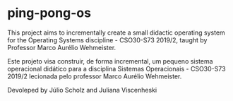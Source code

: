 # ping-pong-os
This project aims to incrementally create a small didactic operating system for the Operating Systems discipline - CSO30-S73 2019/2, taught by Professor Marco Aurélio Wehmeister.

Este projeto visa construir, de forma incremental, um pequeno sistema operacional didático para a disciplina Sistemas Operacionais - CSO30-S73 2019/2 lecionada pelo professor Marco Aurélio Wehmeister. 

Devoleped by Júlio Scholz and Juliana Viscenheski
